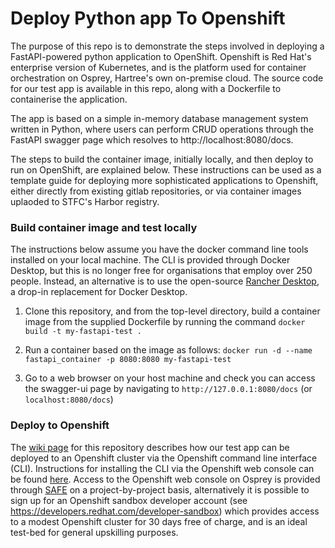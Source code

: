 # Deploy Python app To Openshift

The purpose of this repo is to demonstrate the steps involved in deploying a FastAPI-powered python application to OpenShift. Openshift is Red Hat's enterprise version of Kubernetes, and is the platform used for container orchestration on Osprey, Hartree's own on-premise cloud. The source code for our test app is available in this repo, along with a Dockerfile to containerise the application. 

The app is based on a simple in-memory database management system written in Python, where users can perform CRUD operations through the FastAPI swagger page which resolves to http://localhost:8080/docs. 

The steps to build the container image, initially locally, and then deploy to run on OpenShift, are explained below. These instructions can be used as a template guide for deploying more sophisticated applications to Openshift, either directly from existing gitlab repositories, or via container images uplaoded to STFC's Harbor registry. 


### Build container image and test locally

The instructions below assume you have the docker command line tools installed on your local machine. The CLI is provided through Docker Desktop, but this is no longer free for organisations that employ over 250 people. Instead, an alternative is to use the open-source [Rancher Desktop](https://docs.rancherdesktop.io/getting-started/installation/), a drop-in replacement for Docker Desktop. 

1) Clone this repository, and from the top-level directory, build a container image from the supplied Dockerfile by running the command `docker build -t my-fastapi-test .`

2) Run a container based on the image as follows: `docker run -d --name fastapi_container -p 8080:8080 my-fastapi-test`

3) Go to a web browser on your host machine and check you can access the swagger-ui page by navigating to `http://127.0.0.1:8080/docs` (or `localhost:8080/docs`)


### Deploy to Openshift

The [wiki page](https://gitlab.stfc.ac.uk/ywg45244/deploy-python-to-openshift/-/wikis/home) for this repository describes how our test app can be deployed to an Openshift cluster via the Openshift command line interface (CLI). Instructions for installing the CLI via the Openshift web console can be found [here](https://docs.openshift.com/container-platform/4.8/cli_reference/openshift_cli/getting-started-cli.html). Access to the Openshift web console on Osprey is provided through [SAFE](https://um.hartree.stfc.ac.uk) on a project-by-project basis, alternatively it is possible to sign up for an Openshift sandbox developer account (see https://developers.redhat.com/developer-sandbox) which provides access to a modest Openshift cluster for 30 days free of charge, and is an ideal test-bed for general upskilling purposes. 








